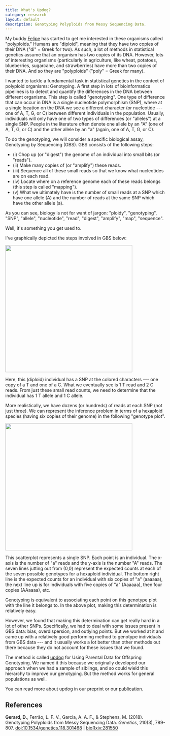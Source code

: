 ```yaml
---
title: What's Updog?
category: research
layout: default
description: Genotyping Polyploids from Messy Sequencing Data.
---
```


My buddy
[Felipe](https://lfelipe-ferrao.github.io/)
has started to get me interested in these organisms called
"polyploids." Humans are "diploid", meaning that they have two copies
of their DNA ("di" = Greek for two). As such, a lot of methods in
statistical genetics assume that an organism has two copies of its
DNA. However, lots of interesting organisms (particularly in
agriculture, like wheat, potatoes, blueberries, sugarcane, and
strawberries) have more than two copies of their DNA. And so they are
"polyploids" ("poly" = Greek for many).

I wanted to tackle a fundamental task in statistical genetics in the
context of polyploid organisms: Genotyping. A first step in lots of
bioinformatics pipelines is to detect and quantify the differences in
the DNA between different organisms. This step is called
"genotyping". One type of difference that can occur in DNA is a single
nucleotide polymorphism (SNP), where at a single location on the DNA
we see a different character (or nucleotide --- one of A, T, G, or C)
between different individuals in the population. Usually, individuals
will only have one of two types of differences (or "alleles") at a
single SNP. People in the literature often denote one allele by an
"A" (one of A, T, G, or C) and the other allele by an "a" (again, one
of A, T, G, or C).

To do the genotyping, we will consider a specific biological assay,
Genotyping by Sequencing (GBS). GBS consists of the following steps:

   * (i) Chop up (or "digest") the genome of an individual into small
   bits (or "reads").
   * (ii) Make many copies of (or "amplify") these reads.
   * (iii) Sequence all of these small reads so that we know what
   nucleotides are on each read.
   * (iv) Locate where on a reference genome each of these reads
   belongs (this step is called "mapping").
   * (v) What we ultimately have is the number of small reads at a SNP
   which have one allele (A) and the number of reads at the same SNP
   which have the other allele (a).
   
As you can see, biology is not for want of jargon: "ploidy",
"genotyping", "SNP", "allele", "nucleotide", "read", "digest",
"amplify", "map", "sequence".

Well, it's something you get used to.

I've graphically depicted the steps involved in GBS below:

<img src="{{ site.url }}/fig/gbs_diploid4.jpg" width=400/>

Here, this (diploid) individual has a SNP at the colored characters
--- one copy of a T and one of a C. What we eventually see is 1 T read
and 2 C reads. From just these small read counts, we need to determine
that the individual has 1 T allele and 1 C allele.

More realistically, we have dozens (or hundreds) of reads at each SNP
(not just three). We can represent the inference problem in terms of a
hexaploid species (having six copies of their genome) in the following
"genotype plot".

<img src="{{ site.url }}/fig/single_snp.jpg" width=400/>

This scatterplot represents a single SNP. Each point is an
individual. The x-axis is the number of "a" reads and the y-axis is
the number "A" reads. The seven lines jutting out from (0,0) represent
the expected counts at each of the seven possible genotypes for a
hexaploid individual. The bottom right line is the expected counts for
an individual with six copies of "a" (aaaaaa), the next line up is for
individuals with five copies of "a" (Aaaaaa), then four copies
(AAaaaa), etc.

Genotyping is equivalent to associating each point on this genotype
plot with the line it belongs to. In the above plot, making this
determination is relatively easy.

However, we found that making this determination can get really hard
in a lot of other SNPs. Specifically, we had to deal with some issues
present in GBS data: bias, overdispersion, and outlying points. But we
worked at it and came up with a relatively good performing method to
genotype individuals from GBS data --- and it usually works a lot
better than other methods out there because they do not account for
these issues that we found.

The method is called [updog](https://cran.r-project.org/package=updog) for
Using Parental Data for Offspring Genotyping. We named it this because
we originally developed our approach when we had a sample of siblings,
and so could wield this hierarchy to improve our genotyping. But the
method works for general populations as well.

You can read more about updog in our
[preprint](https://doi.org/10.1101/281550) or our [publication](https://doi.org/10.1534/genetics.118.301468).

## References

**Gerard, D.**, Ferr&atilde;o, L. F. V., Garcia, A. A. F., & Stephens,
M. (2018). Genotyping Polyploids from Messy Sequencing
Data. *Genetics*, 210(3), 789-807.
[doi:10.1534/genetics.118.301468](https://doi.org/10.1534/genetics.118.301468) | [bioRxiv:281550](https://doi.org/10.1101/281550)

